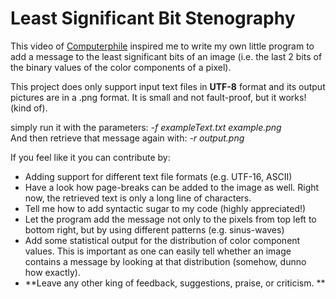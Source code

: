 # Least Significant Bit Stenography

This video of [Computerphile](https://www.youtube.com/watch?v=TWEXCYQKyDc) 
inspired me to write my own
little program to add a message to the least significant bits of an image (i.e. the last 2 bits of the binary values of the color components of a pixel).

This project does only support input text files in **UTF-8** format and its output pictures are in a .png format. 
It is small and not fault-proof, but it works! (kind of). 

simply run it with the parameters:          *-f exampleText.txt example.png*<br>
And then retrieve that message again with:  *-r output.png*

If you feel like it you can contribute by: <br>

- Adding support for different text file formats (e.g. UTF-16, ASCII)
- Have a look how page-breaks can be added to the image as well. Right now, the retrieved text is only a long line of characters.
- Tell me how to add syntactic sugar to my code (highly appreciated!)
- Let the program add the message not only to the pixels from top left to bottom right, but by using different patterns (e.g. sinus-waves)
- Add some statistical output for the distribution of color component values. This is important as one can easily tell whether an image contains a message by looking at that distribution (somehow, dunno how exactly).
- **Leave any other king of feedback, suggestions, praise, or criticism. **
